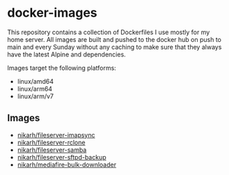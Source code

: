# docker-images

This repository contains a collection of Dockerfiles I use mostly for my home server.
All images are built and pushed to the docker hub on push to main and every Sunday without any caching to make sure that they always have the latest Alpine and dependencies.

Images target the following platforms:

- linux/amd64
- linux/arm64
- linux/arm/v7

## Images

- [nikarh/fileserver-imapsync](fileserver-imapsync/README.md)
- [nikarh/fileserver-rclone](fileserver-rclone/README.md)
- [nikarh/fileserver-samba](fileserver-samba/README.md)
- [nikarh/fileserver-sftpd-backup](fileserver-sftpd-backup/README.md)
- [nikarh/mediafire-bulk-downloader](mediafire-bulk-downloader/README.md)
